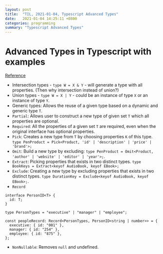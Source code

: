 ```yaml
---
layout: post
title:  "TIL, 2021-01-04, Typescript Advanced Types"
date:   2021-01-04 14:25:11 +0800
categories: programming
summary: "Typescript Advanced Types"
---
```


# Advanced Types in Typescript with examples
[Reference](https://medium.com/useful-advanced-typescript-tips/advanced-types-in-typescript-with-examples-148e1de3b989)

- Intersection types - `type W = X & Y` - will generate a type with all properties. (Then why intersection instead of union?)
- Union types - `type W = X | Y` - could be an instance of type `X` or an instance of type `Y`.
- Generic types: Allows the reuse of a given type based on a dynamic and generic type `T`.
- `Partial`: Allows user to construct a new type of given set `T` which all properties are optional.
- `Required`: All the properties of a given set `T` are required, even when the original interface has optional properties.
- `Pick`: Creates a new type from `T` by choosing properties `K` of this type. `type PenProduct = Pick<Product, 'id' | 'description' | 'price' | 'brand'>;`
- `Omit`: Build a new type by excluding: `type PenProduct = Omit<Product, 'author' | 'website' | 'editor' | 'year'>;`.
- `Extract`: Picking properties that exists in two distinct types. `type BookKeys = Extract<keyof AudioBook, keyof EBook>;`
- `Exclude`: Creating a new type by excluding properties that exists in two distinct types. `type DurationKey = Exclude<keyof AudioBook, keyof EBook>;`.
- `Record`

```
interface PersonID<T> {
  id: T;
}

type PersonTypes = "executive" | "manager" | "employee";

const peopleRecord: Record<PersonTypes, PersonID<string | number>> = {
  executive: { id: "001" },
  manager: { id: "254" },
  employee: { id: "875" },
};
```

- `NonNullable`: Removes `null` and undefined.
